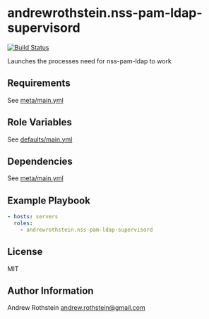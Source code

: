 andrewrothstein.nss-pam-ldap-supervisord
=========
[![Build Status](https://travis-ci.org/andrewrothstein/ansible-nss-pam-ldap-supervisord.svg?branch=master)](https://travis-ci.org/andrewrothstein/ansible-nss-pam-ldap-supervisord)

Launches the processes need for nss-pam-ldap to work

Requirements
------------

See [meta/main.yml](meta/main.yml)

Role Variables
--------------

See [defaults/main.yml](defaults/main.yml)

Dependencies
------------

See [meta/main.yml](meta/main.yml)

Example Playbook
----------------

```yml
- hosts: servers
  roles:
    - andrewrothstein.nss-pam-ldap-supervisord
```

License
-------

MIT

Author Information
------------------

Andrew Rothstein <andrew.rothstein@gmail.com>
